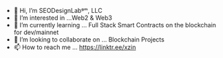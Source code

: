 - 👋 Hi, I’m SEODesignLabᵍᵐ, LLC
- 👀 I’m interested in ...Web2 & Web3
- 🌱 I’m currently learning ... Full Stack Smart Contracts on the blockchain for dev/mainnet
- 💞️ I’m looking to collaborate on ... Blockchain Projects
- 📫 How to reach me ... https://linktr.ee/xzin

<!---
SEODesignLab/SEODesignLab is a ✨ special ✨ repository because its `README.md` (this file) appears on your GitHub profile.
You can click the Preview link to take a look at your changes.
--->
